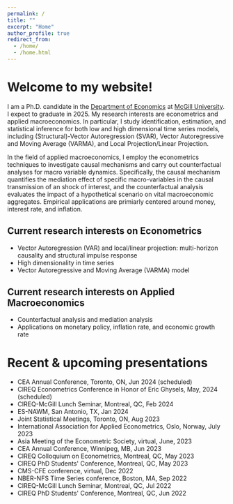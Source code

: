 ```yaml
---
permalink: /
title: ""
excerpt: "Home"
author_profile: true
redirect_from: 
  - /home/
  - /home.html
---
```




# Welcome to my website!

I am a Ph.D. candidate in the [Department of Economics](https://www.mcgill.ca/economics/) at [McGill University](https://www.mcgill.ca/). I expect to graduate in 2025. My research interests are econometrics and applied macroeconomics. In particular, I study identification, estimation, and statistical inference for both low and high dimensional time series models, including (Structural)-Vector Autoregression (SVAR), Vector Autoregressive and Moving Average (VARMA), and Local Projection/Linear Projection.

In the field of applied macroeconomics, I employ the econometrics techniques to investigate causal mechanisms and carry out counterfactual analyses for macro variable dynamics. Specifically, the causal mechanism quantifies the mediation effect of specific macro-variables in the causal transmission of an shock of interest, and the counterfactual analysis evaluates the impact of a hypothetical scenario on vital macroeconomic aggregates. Empirical applications are primiarly centered around money, interest rate, and inflation.

## Current research interests on Econometrics
* Vector Autoregression (VAR) and local/linear projection: multi-horizon causality and structural impulse response
* High dimensionality in time series
* Vector Autoregressive and Moving Average (VARMA) model

## Current research interests on Applied Macroeconomics
* Counterfactual analysis and mediation analysis
* Applications on monetary policy, inflation rate, and economic growth rate

# Recent & upcoming presentations
* CEA Annual Conference, Toronto, ON, Jun 2024 (scheduled)
* CIREQ Econometrics Conference in Honor of Eric Ghysels, May, 2024 (scheduled)
* CIREQ-McGill Lunch Seminar, Montreal, QC, Feb 2024
* ES-NAWM, San Antonio, TX, Jan 2024
* Joint Statistical Meetings, Toronto, ON, Aug 2023
* International Association for Applied Econometrics, Oslo, Norway, July 2023
* Asia Meeting of the Econometric Society, virtual, June, 2023
* CEA Annual Conference, Winnipeg, MB, Jun 2023
* CIREQ Colloquium on Econometrics, Montreal, QC, May 2023
* CIREQ PhD Students' Conference, Montreal, QC, May 2023
* CMS-CFE conference, virtual, Dec 2022
* NBER-NFS Time Series conference, Boston, MA, Sep 2022
* CIREQ-McGill Lunch Seminar, Montreal, QC, Jul 2022
* CIREQ PhD Students' Conference, Montreal, QC, Jun 2022



